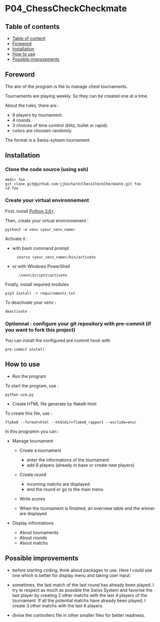 # P04_ChessCheckCheckmate

## Table of contents
- [Table of content](#table-of-content)
- [Foreword](#foreword)
- [Installation](#installation)
- [How to use](#how-to-use)
- [Possible improvements](#possible-improvements)

## Foreword

The aim of the program is the to manage chest tournaments.

Tournaments are playing weekly. So they can be created one at a time.

About the rules, there are :
- 8 players by tournament.
- 4 rounds.
- 3 choices of time comtrol (blitz, bullet or rapid).
- colors are choosen randomly.

The format is a Swiss-sytsem tournament
## Installation
### Clone the code source (using ssh)

    mkdir foo
    git clone git@github.com:jjbochard/ChessCheckCheckmate.git foo
    cd foo

### Create your virtual environnement

First, install [Python 3.6+](https://www.python.org/downloads/).

Then, create your virtual environnement :

    python3 -m venv <your_venv_name>

Activate it :

- with bash command prompt

        source <your_venv_name>/bin/activate

- or with Windows PowerShell

        .\venv\Scripts\activate

Finally, install required modules

    pip3 install -r requirements.txt

To deactivate your venv :

    deactivate

### Optionnal : configure your git repository with pre-commit (if you want to fork this project)

You can install the configured pre commit hook with

    pre-commit install

## How to use

+ Run the program

To start the program, use :

    python ucm.py

+ Create HTML file generate by flake8-html

To create this file, use :

    flake8 --format=html --htmldir=flake8_rapport --exclude=env/

In this programm you can :

* Manage tournament
  + Create a tournament
    - enter the informations of the tournament
    - add 8 players (already in base or create new players)

  + Create round
    - incoming matchs are displayed
    - end the round or go to the main menu

  + Write scores

  + When the tournament is finished, an overview table and the winner are displayed

* Display informations
  + About tournaments
  + About rounds
  + About matchs

## Possible improvements

* before starting coding, think about packages to use. Here I could use one which is better for display menu and taking user input.

* sometimes, the last match of the last round has already been played. I try to respect as much as possible the Swiss System and favorise the last player by creating 2 other matchs with the last 4 players of the tournament. If all the potential matchs have already been played, I create 3 other matchs with the last 6 players.

* divise the controllers file in other smaller files for better readness.
